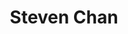 ---
layout: post
title: Steven Chan
school: NYU
major: Major?
image: https://static.squarespace.com/static/50354720c4aa2d2d3150d3d8/t/527bf679e4b0138d7594b459/1383855748159/steven-circle.jpg?format=300w
position: Business Development
positionURL: http://www.techatnyu.org/position
twitter: 
email: t@NYU email?
graduate: 2014
weight: 15
---